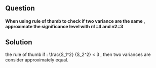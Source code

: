 ## Question 
#### When using rule of thumb to check if two variance are the same , approximate the significance level with n1=4 and n2=3 

## Solution
the rule of thumb if : \frac{S_1^2} {S_2^2} < 3 , then two variances are consider approximately equal.


